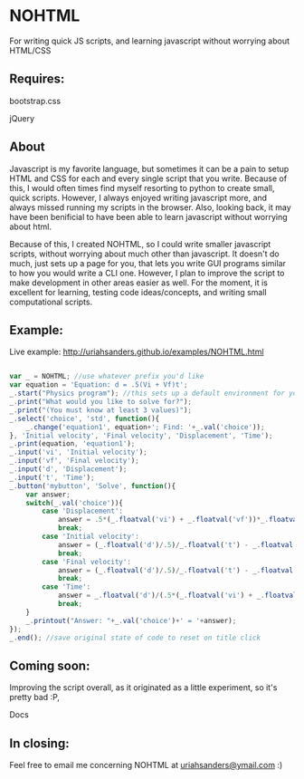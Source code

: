 NOHTML
======

For writing quick JS scripts, and learning javascript without worrying about HTML/CSS

Requires:
---------

bootstrap.css 


jQuery

About
-----

Javascript is my favorite language, but sometimes it can be a pain to setup HTML and CSS for each and every single script that you write. Because
of this, I would often times find myself resorting to python to create small, quick scripts. However, I always enjoyed writing javascript more, and always missed running my scripts in the browser. Also, looking back, it may have been benificial to have been able to learn javascript without worrying about html.  


Because of this, I created NOHTML, so I could write smaller javascript scripts, without worrying about much other than javascript.
It doesn't do much, just sets up a page for you, that lets you write GUI programs similar to how you would write a CLI one. However, I plan to improve the script to make development in other areas easier as well. For the moment, it is excellent for learning, testing code ideas/concepts, and
writing small computational scripts.

Example:   
--------
  
Live example: http://uriahsanders.github.io/examples/NOHTML.html  

~~~javascript

var _ = NOHTML; //use whatever prefix you'd like
var equation = 'Equation: d = .5(Vi + Vf)t';
_.start("Physics program"); //this sets up a default environment for you, with wrapper & output
_.print("What would you like to solve for?");
_.print("(You must know at least 3 values)");
_.select('choice', 'std', function(){
	_.change('equation1', equation+'; Find: '+_.val('choice'));
}, 'Initial velocity', 'Final velocity', 'Displacement', 'Time');
_.print(equation, 'equation1');
_.input('vi', 'Initial velocity');
_.input('vf', 'Final velocity');
_.input('d', 'Displacement');
_.input('t', 'Time');
_.button('mybutton', 'Solve', function(){
	var answer;
	switch(_.val('choice')){
		case 'Displacement':
			answer = .5*(_.floatval('vi') + _.floatval('vf'))*_.floatval('t');
			break;
		case 'Initial velocity':
			answer = (_.floatval('d')/.5)/_.floatval('t') - _.floatval('vf');
			break;
		case 'Final velocity':
			answer = (_.floatval('d')/.5)/_.floatval('t') - _.floatval('vi');
			break;
		case 'Time':
			answer = _.floatval('d')/(.5*(_.floatval('vi') + _.floatval('vf')));
			break;
	}
	_.printout("Answer: "+_.val('choice')+' = '+answer);
});
_.end(); //save original state of code to reset on title click

~~~~

Coming soon:
------------

Improving the script overall, as it originated as a little experiment, so it's pretty bad :P,  

Docs

In closing:
-----------

Feel free to email me concerning NOHTML at uriahsanders@ymail.com :)

